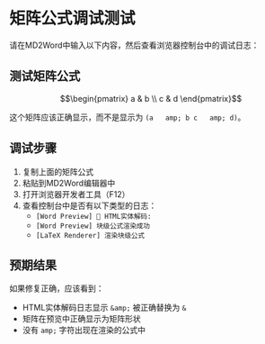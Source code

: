 # 矩阵公式调试测试

请在MD2Word中输入以下内容，然后查看浏览器控制台中的调试日志：

## 测试矩阵公式

$$\begin{pmatrix}
a & b \\
c & d
\end{pmatrix}$$

这个矩阵应该正确显示，而不是显示为 `(a   amp; b c   amp; d)`。

## 调试步骤

1. 复制上面的矩阵公式
2. 粘贴到MD2Word编辑器中
3. 打开浏览器开发者工具（F12）
4. 查看控制台中是否有以下类型的日志：
   - `[Word Preview] 🔧 HTML实体解码:`
   - `[Word Preview] 块级公式渲染成功`
   - `[LaTeX Renderer] 渲染块级公式`

## 预期结果

如果修复正确，应该看到：
- HTML实体解码日志显示 `&amp;` 被正确替换为 `&`
- 矩阵在预览中正确显示为矩阵形状
- 没有 `amp;` 字符出现在渲染的公式中
